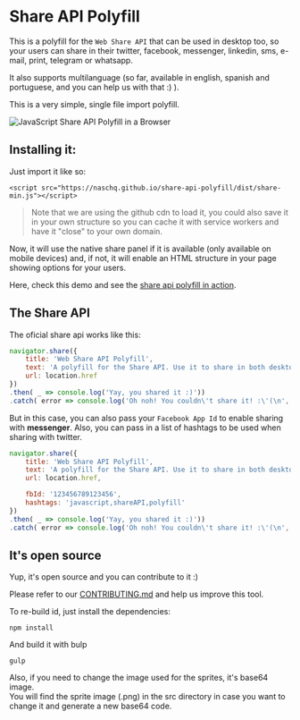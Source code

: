 # Share API Polyfill

This is a polyfill for the `Web Share API` that can be used in desktop too, so your users can share in their twitter, facebook, messenger, linkedin, sms, e-mail, print, telegram or whatsapp.

It also supports multilanguage (so far, available in english, spanish and portuguese, and you can help us with that :) ).

This is a very simple, single file import polyfill.

![JavaScript Share API Polyfill in a Browser](https://github.com/NascHQ/share-api-polyfill/blob/master/demo/javascript-share-api-browser-polyfill.gif?raw=true)

## Installing it:

Just import it like so:

```
<script src="https://naschq.github.io/share-api-polyfill/dist/share-min.js"></script>
```

> Note that we are using the github cdn to load it, you could also save it in your own structure so you can cache it with service workers and have it "close" to your own domain.

Now, it will use the native share panel if it is available (only available on mobile devices) and, if not, it will enable an HTML structure in your page showing options for your users.

Here, check this demo and see the [share api polyfill in action](https://naschq.github.io/share-api-polyfill/demo/).

## The Share API

The oficial share api works like this:

```js
navigator.share({
    title: 'Web Share API Polyfill',
    text: 'A polyfill for the Share API. Use it to share in both desktops and mobile devices.',
    url: location.href
})
.then( _ => console.log('Yay, you shared it :)'))
.catch( error => console.log('Oh noh! You couldn\'t share it! :\'(\n', error));
```

But in this case, you can also pass your `Facebook App Id` to enable sharing with **messenger**.
Also, you can pass in a list of hashtags to be used when sharing with twitter.

```js
navigator.share({
    title: 'Web Share API Polyfill',
    text: 'A polyfill for the Share API. Use it to share in both desktops and mobile devices.',
    url: location.href,

    fbId: '123456789123456',
    hashtags: 'javascript,shareAPI,polyfill'
})
.then( _ => console.log('Yay, you shared it :)'))
.catch( error => console.log('Oh noh! You couldn\'t share it! :\'(\n', error));
```

## It's open source

Yup, it's open source and you can contribute to it :)

Please refer to our [CONTRIBUTING.md](https://github.com/NascHQ/share-api-polyfill/blob/master/CONTRIBUTING.md) and help us improve this tool.

To re-build id, just install the dependencies:

```
npm install
```

And build it with bulp

```
gulp
```

Also, if you need to change the image used for the sprites, it's base64 image.  
You will find the sprite image (.png) in the src directory in case you want to change it and generate a new base64 code.

